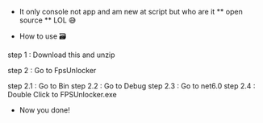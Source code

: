 * It only console not app and am new at script but who are it ** open source ** LOL 😅

* How to use 🗃️

step 1 : Download this and unzip

step 2 : Go to FpsUnlocker

   step 2.1 : Go to Bin
   step 2.2 : Go to Debug
   step 2.3 : Go to net6.0
   step 2.4 : Double Click to FPSUnlocker.exe

* Now you done!

